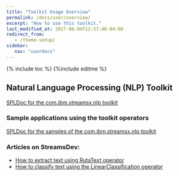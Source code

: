 ```yaml
---
title: "Toolkit Usage Overview"
permalink: /docs/user/overview/
excerpt: "How to use this toolkit."
last_modified_at: 2017-08-04T12:37:48-04:00
redirect_from:
   - /theme-setup/
sidebar:
   nav: "userdocs"
---
```

{% include toc %}
{%include editme %}


## Natural Language Processing (NLP) Toolkit

[SPLDoc for the com.ibm.streamsx.nlp toolkit](https://ibmstreams.github.io/streamsx.nlp/doc/spldoc/html/tk$com.ibm.streamsx.nlp/tk$com.ibm.streamsx.nlp.html)

### Sample applications using the toolkit operators

[SPLDoc for the samples of the com.ibm.streamsx.nlp toolkit](https://ibmstreams.github.io/streamsx.nlp/doc/spldoc/html/index.html)

### Articles on StreamsDev:

* [How to extract text using RutaText operator](https://developer.ibm.com/streamsdev/docs/how-to-extract-text-using-the-ibmstreams-extension-text-toolkit-rutatext-operator/)
* [How to classify text using the LinearClassification operator](https://developer.ibm.com/streamsdev/docs/how-to-classify-text-using-the-ibm-streams-natual-language-processing-nlp-toolkit-linearclassification-operator/)

